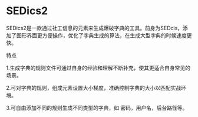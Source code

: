 # SEDics2 #

SEDics2是一款通过社工信息的元素来生成爆破字典的工具。前身为SEDcis，添加了图形界面更方便操作，优化了字典生成的算法，在生成大型字典的时候速度更快。

特点

1.生成字典的规则文件可通过自身的经验和理解不断补充，使其更适合自身常见的场景。

2.可对字典的规则，组成元素设置大小梯度，准确控制字典的大小以匹配实战环境。

3.可自由添加不同的规则生成不同类型的字典，如 密码，用户名，后台路径等。